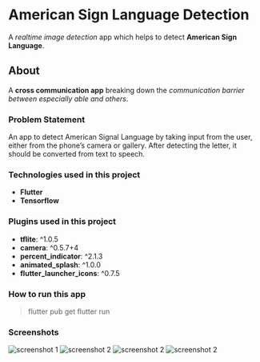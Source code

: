 # American Sign Language Detection

A _realtime image detection_ app which helps to detect **American Sign Language**.

## About

A **cross communication app** breaking down the *communication barrier between especially able and others*.

### Problem Statement

An app to detect American Signal Language by taking input from the user, either from the phone’s camera or gallery. After detecting the letter, it should be converted from text to speech.

### Technologies used in this project

- **Flutter**
- **Tensorflow**

### Plugins used in this project

- **tflite**: ^1.0.5
- **camera**: ^0.5.7+4
- **percent_indicator**: ^2.1.3
- **animated_splash**: ^1.0.0
- **flutter_launcher_icons**: ^0.7.5

### How to run this app

 > flutter pub get
 > flutter run

### Screenshots
![screenshot 1](/Screenshots/HomePage.jpg)
![screenshot 2](/Screenshots/B.jpg)
![screenshot 2](/Screenshots/C.jpg)
![screenshot 2](/Screenshots/D.jpg)

